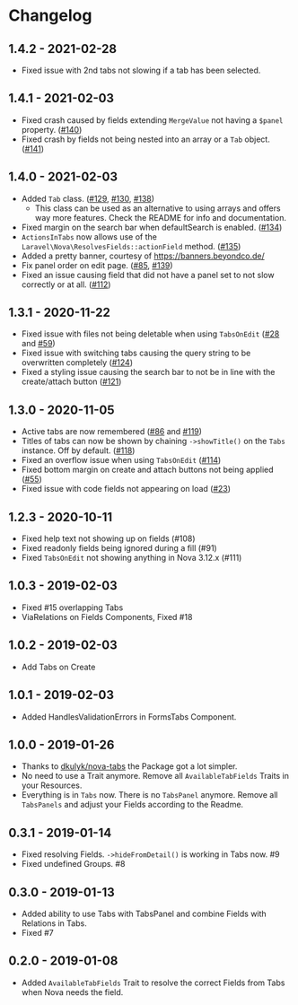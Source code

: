 # Changelog

## 1.4.2 - 2021-02-28

- Fixed issue with 2nd tabs not slowing if a tab has been selected.

## 1.4.1 - 2021-02-03

- Fixed crash caused by fields extending `MergeValue` not having a `$panel` property. ([#140](https://github.com/eminiarts/nova-tabs/issues/140))
- Fixed crash by fields not being nested into an array or a `Tab` object. ([#141](https://github.com/eminiarts/nova-tabs/issues/141))

## 1.4.0 - 2021-02-03

- Added `Tab` class. ([#129](https://github.com/eminiarts/nova-tabs/issues/129), [#130](https://github.com/eminiarts/nova-tabs/issues/130), [#138](https://github.com/eminiarts/nova-tabs/pull/138))
  - This class can be used as an alternative to using arrays and offers way more features. Check the README for info and documentation.
- Fixed margin on the search bar when defaultSearch is enabled. ([#134](https://github.com/eminiarts/nova-tabs/pull/134))
- `ActionsInTabs` now allows use of the `Laravel\Nova\ResolvesFields::actionField` method. ([#135](https://github.com/eminiarts/nova-tabs/pull/135))
- Added a pretty banner, courtesy of https://banners.beyondco.de/
- Fix panel order on edit page. ([#85](https://github.com/eminiarts/nova-tabs/issues/85), [#139](https://github.com/eminiarts/nova-tabs/pull/139))
- Fixed an issue causing field that did not have a panel set to not slow correctly or at all. ([#112](https://github.com/eminiarts/nova-tabs/issues/112))

## 1.3.1 - 2020-11-22

- Fixed issue with files not being deletable when using `TabsOnEdit` ([#28](https://github.com/eminiarts/nova-tabs/issues/28) and [#59](https://github.com/eminiarts/nova-tabs/pulls/59))
- Fixed issue with switching tabs causing the query string to be overwritten completely ([#124](https://github.com/eminiarts/nova-tabs/issues/124))
- Fixed a styling issue causing the search bar to not be in line with the create/attach button ([#121](https://github.com/eminiarts/nova-tabs/issues/121))

## 1.3.0 - 2020-11-05

- Active tabs are now remembered ([#86](https://github.com/eminiarts/nova-tabs/pull/86) and [#119](https://github.com/eminiarts/nova-tabs/pull/119))
- Titles of tabs can now be shown by chaining `->showTitle()` on the `Tabs` instance. Off by default. ([#118](https://github.com/eminiarts/nova-tabs/issue/118))
- Fixed an overflow issue when using `TabsOnEdit` ([#114](https://github.com/eminiarts/nova-tabs/pull/114))
- Fixed bottom margin on create and attach buttons not being applied ([#55](https://github.com/eminiarts/nova-tabs/pull/55))
- Fixed issue with code fields not appearing on load ([#23](https://github.com/eminiarts/nova-tabs/issue/23))

## 1.2.3 - 2020-10-11

- Fixed help text not showing up on fields (#108)
- Fixed readonly fields being ignored during a fill (#91)
- Fixed `TabsOnEdit` not showing anything in Nova 3.12.x (#111)

## 1.0.3 - 2019-02-03

- Fixed #15 overlapping Tabs
- ViaRelations on Fields Components, Fixed #18

## 1.0.2 - 2019-02-03

- Add Tabs on Create

## 1.0.1 - 2019-02-03

- Added HandlesValidationErrors in FormsTabs Component.

## 1.0.0 - 2019-01-26

- Thanks to [dkulyk/nova-tabs](https://github.com/dkulyk/nova-tabs) the Package got a lot simpler. 
- No need to use a Trait anymore. Remove all `AvailableTabFields` Traits in your Resources.
- Everything is in `Tabs` now. There is no `TabsPanel` anymore. Remove all `TabsPanels` and adjust your Fields according to the Readme.

## 0.3.1 - 2019-01-14

- Fixed resolving Fields. `->hideFromDetail()` is working in Tabs now. #9
- Fixed undefined Groups. #8

## 0.3.0 - 2019-01-13

- Added ability to use Tabs with TabsPanel and combine Fields with Relations in Tabs.
- Fixed #7

## 0.2.0 - 2019-01-08

- Added `AvailableTabFields` Trait to resolve the correct Fields from Tabs when Nova needs the field.
